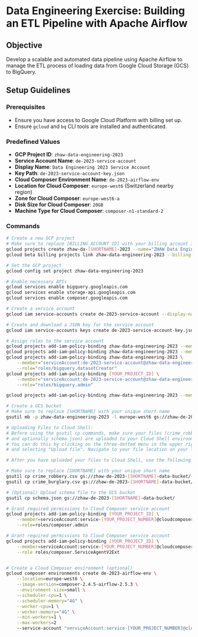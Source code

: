 # Data Engineering Exercise: Building an ETL Pipeline with Apache Airflow

## Objective

Develop a scalable and automated data pipeline using Apache Airflow to manage the ETL process of loading data from Google Cloud Storage (GCS) to BigQuery.

## Setup Guidelines

### Prerequisites

- Ensure you have access to Google Cloud Platform with billing set up.
- Ensure `gcloud` and `bq` CLI tools are installed and authenticated.

### Predefined Values

- **GCP Project ID**: `zhaw-data-engineering-2023`
- **Service Account Name**: `de-2023-service-account`
- **Display Name**: `Data Engineering 2023 Service Account`
- **Key Path**: `de-2023-service-account-key.json`
- **Cloud Composer Environment Name**: `de-2023-airflow-env`
- **Location for Cloud Composer**: `europe-west6` (Switzerland nearby region)
- **Zone for Cloud Composer**: `europe-west6-a`
- **Disk Size for Cloud Composer**: `20GB`
- **Machine Type for Cloud Composer**: `composer-n1-standard-2`

### Commands

```bash
# Create a new GCP project
# Make sure to replace [BILLING_ACCOUNT_ID] with your billing account ID
gcloud projects create zhaw-da-[SHORTNAME]-2023 --name="ZHAW Data Engineering 2023"
gcloud beta billing projects link zhaw-data-engineering-2023 --billing-account=[BILLING_ACCOUNT_ID]

# Set the GCP project
gcloud config set project zhaw-data-engineering-2023

# Enable necessary APIs
gcloud services enable bigquery.googleapis.com
gcloud services enable storage-api.googleapis.com
gcloud services enable composer.googleapis.com

# Create a service account
gcloud iam service-accounts create de-2023-service-account --display-name "Data Engineering 2023 Service Account"

# Create and download a JSON key for the service account
gcloud iam service-accounts keys create de-2023-service-account-key.json --iam-account de-2023-service-account@zhaw-data-engineering-2023.iam.gserviceaccount.com

# Assign roles to the service account
gcloud projects add-iam-policy-binding zhaw-data-engineering-2023 --member="serviceAccount:de-2023-service-account@zhaw-data-engineering-2023.iam.gserviceaccount.com" --role="roles/bigquery.user"
gcloud projects add-iam-policy-binding zhaw-data-engineering-2023 --member="serviceAccount:de-2023-service-account@zhaw-data-engineering-2023.iam.gserviceaccount.com" --role="roles/bigquery.dataEditor"
gcloud projects add-iam-policy-binding zhaw-data-engineering-2023 \
    --member="serviceAccount:de-2023-service-account@zhaw-data-engineering-2023.iam.gserviceaccount.com" \
    --role="roles/bigquery.datasetCreator"
gcloud projects add-iam-policy-binding [YOUR_PROJECT_ID] \
    --member="serviceAccount:de-2023-service-account@zhaw-data-engineering-2023.iam.gserviceaccount.com" \
    --role="roles/bigquery.admin"

gcloud projects add-iam-policy-binding zhaw-data-engineering-2023 --member="serviceAccount:de-2023-service-account@zhaw-data-engineering-2023.iam.gserviceaccount.com" --role="roles/storage.objectAdmin"

# Create a GCS bucket
# Make sure to replace [SHORTNAME] with your unique short name
gsutil mb -p zhaw-data-engineering-2023 -l europe-west6 gs://zhaw-de-2023-[SHORTNAME]-data-bucket/

# Uploading Files to Cloud Shell: 
# Before using the gsutil cp commands, make sure your files (crime_robbery.csv, crime_burglary.csv, 
# and optionally schema.json) are uploaded to your Cloud Shell environment. 
# You can do this by clicking on the three-dotted menu in the upper right corner of your Cloud Shell window
# and selecting "Upload file". Navigate to your file location on your local machine and select the file(s) to upload.

# After you have uploaded your files to Cloud Shell, use the following commands to move them to your GCS bucket.

# Make sure to replace [SHORTNAME] with your unique short name
gsutil cp crime_robbery.csv gs://zhaw-de-2023-[SHORTNAME]-data-bucket/
gsutil cp crime_burglary.csv gs://zhaw-de-2023-[SHORTNAME]-data-bucket/

# (Optional) Upload schema file to the GCS bucket
gsutil cp schema.json gs://zhaw-de-2023-[SHORTNAME]-data-bucket/

# Grant required permissions to Cloud Composer service account
gcloud projects add-iam-policy-binding [YOUR_PROJECT_ID] \
    --member=serviceAccount:service-[YOUR_PROJECT_NUMBER]@cloudcomposer-accounts.iam.gserviceaccount.com \
    --role=roles/composer.admin

# Grant required permissions to Cloud Composer service account
gcloud projects add-iam-policy-binding [YOUR_PROJECT_ID] \
    --member=serviceAccount:service-[YOUR_PROJECT_NUMBER]@cloudcomposer-accounts.iam.gserviceaccount.com \
    --role roles/composer.ServiceAgentV2Ext


# Create a Cloud Composer environment (optional)
gcloud composer environments create de-2023-airflow-env \
    --location=europe-west6 \
    --image-version=composer-2.4.5-airflow-2.5.3 \
    --environment-size=small \
    --scheduler-cpu=1 \
    --scheduler-memory="4G" \
    --worker-cpu=1 \
    --worker-memory="4G" \
    --min-workers=1 \
    --max-workers=2
    --service-account "serviceAccount:service-[YOUR_PROJECT_NUMBER]@cloudcomposer-accounts.iam.gserviceaccount.com"
```
